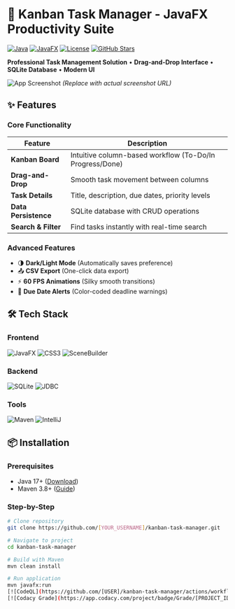 # 🚀 Kanban Task Manager - JavaFX Productivity Suite

[![Java](https://img.shields.io/badge/Java-17-%23ED8B00?logo=java)](https://www.java.com)
[![JavaFX](https://img.shields.io/badge/JavaFX-17-%234DABF7?logo=javafx)](https://openjfx.io)
[![License](https://img.shields.io/badge/License-MIT-%2300ADD8)](LICENSE)
[![GitHub Stars](https://img.shields.io/github/stars/[YOUR_USERNAME]/kanban-task-manager?style=social)](https://github.com/[YOUR_USERNAME]/kanban-task-manager)

**Professional Task Management Solution** • **Drag-and-Drop Interface** • **SQLite Database** • **Modern UI**

![App Screenshot](https://via.placeholder.com/800x400.png?text=Kanban+Task+Manager+Demo)
*(Replace with actual screenshot URL)*

## ✨ Features

### Core Functionality
| Feature | Description |
|---------|-------------|
| **Kanban Board** | Intuitive column-based workflow (To-Do/In Progress/Done) |
| **Drag-and-Drop** | Smooth task movement between columns |
| **Task Details** | Title, description, due dates, priority levels |
| **Data Persistence** | SQLite database with CRUD operations |
| **Search & Filter** | Find tasks instantly with real-time search |

### Advanced Features
- 🌗 **Dark/Light Mode** (Automatically saves preference)
- 📤 **CSV Export** (One-click data export)
- ⚡ **60 FPS Animations** (Silky smooth transitions)
- 📅 **Due Date Alerts** (Color-coded deadline warnings)

## 🛠️ Tech Stack

### Frontend
![JavaFX](https://img.shields.io/badge/JavaFX-17-%234DABF7?logo=javafx)
![CSS3](https://img.shields.io/badge/CSS3-%231572B6?logo=css3)
![SceneBuilder](https://img.shields.io/badge/Scene_Builder-17-%23FF6F00)

### Backend
![SQLite](https://img.shields.io/badge/SQLite-3.40-%23003B57?logo=sqlite)
![JDBC](https://img.shields.io/badge/JDBC-4.2-%232C8EBB)

### Tools
![Maven](https://img.shields.io/badge/Maven-3.8-%23C71A36?logo=apache-maven)
![IntelliJ](https://img.shields.io/badge/IntelliJ_IDEA-2023.1-%23000000?logo=intellij-idea)

## 📦 Installation

### Prerequisites
- Java 17+ ([Download](https://adoptium.net/))
- Maven 3.8+ ([Guide](https://maven.apache.org/install.html))

### Step-by-Step
```bash
# Clone repository
git clone https://github.com/[YOUR_USERNAME]/kanban-task-manager.git

# Navigate to project
cd kanban-task-manager

# Build with Maven
mvn clean install

# Run application
mvn javafx:run
[![CodeQL](https://github.com/[USER]/kanban-task-manager/actions/workflows/codeql-analysis.yml/badge.svg)](https://github.com/[USER]/kanban-task-manager/actions)
[![Codacy Grade](https://app.codacy.com/project/badge/Grade/[PROJECT_ID])](https://www.codacy.com)

